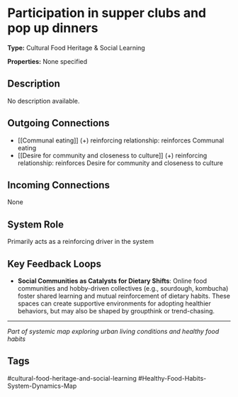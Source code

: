 # Participation in supper clubs and pop up dinners

**Type:** Cultural Food Heritage & Social Learning

**Properties:** None specified

## Description
No description available.

## Outgoing Connections
- [[Communal eating]] (+) reinforcing relationship: reinforces Communal eating
- [[Desire for community and closeness to culture]] (+) reinforcing relationship: reinforces Desire for community and closeness to culture

## Incoming Connections
None

## System Role
Primarily acts as a reinforcing driver in the system

## Key Feedback Loops
- **Social Communities as Catalysts for Dietary Shifts**: Online food communities and hobby-driven collectives (e.g., sourdough, kombucha) foster shared learning and mutual reinforcement of dietary habits. These spaces can create supportive environments for adopting healthier behaviors, but may also be shaped by groupthink or trend-chasing.

---
*Part of systemic map exploring urban living conditions and healthy food habits*

## Tags
#cultural-food-heritage-and-social-learning #Healthy-Food-Habits-System-Dynamics-Map
